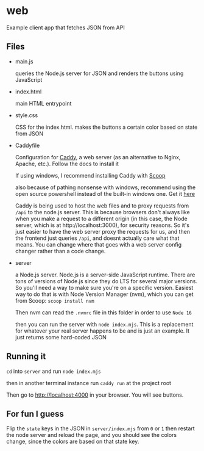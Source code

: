 # web

Example client app that fetches JSON from API

## Files

- main.js

  queries the Node.js server for JSON and renders the buttons using JavaScript

- index.html

  main HTML entrypoint

- style.css

  CSS for the index.html. makes the buttons a certain color based on state from JSON

- Caddyfile

  Configuration for [Caddy](https://caddyserver.com/), a web server (as an alternative to Nginx, Apache, etc.). Follow the docs to install it

  If using windows, I recommend installing Caddy with [Scoop](https://scoop.sh/)

  also because of pathing nonsense with windows, recommend using the open source powershell instead of the built-in windows one. Get it [here](https://github.com/PowerShell/PowerShell)

  Caddy is being used to host the web files and to proxy requests from `/api` to the node.js server. This is because browsers don't always like when you make a request to a different origin (in this case, the Node server, which is at http://localhost:3000), for security reasons. So it's just easier to have the web server proxy the requests for us, and then the frontend just queries `/api`, and doesnt actually care what that means. You can change where that goes with a web server config changer rather than a code change.

- server

  a Node.js server. Node.js is a server-side JavaScript runtime. There are tons of versions of Node.js since they do LTS for several major versions. So you'll need a way to make sure you're on a specific version. Easiest way to do that is with Node Version Manager (nvm), which you can get from Scoop: `scoop install nvm`

  Then nvm can read the `.nvmrc` file in this folder in order to use `Node 16`

  then you can run the server with `node index.mjs`. This is a replacement for whatever your real server happens to be and is just an example. It just returns some hard-coded JSON

## Running it

`cd` into `server` and run `node index.mjs`

then in another terminal instance run `caddy run` at the project root

Then go to [http://localhost:4000](http://localhost:4000) in your browser. You will see buttons.

## For fun I guess

Flip the `state` keys in the JSON in `server/index.mjs` from `0` or `1` then restart the node server and reload the page, and you should see the colors change, since the colors are based on that state key.
